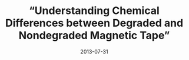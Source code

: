 ---
title: “Understanding Chemical Differences between Degraded and Nondegraded Magnetic Tape”
collection: talks
type: "Oral presentation"
permalink: /talks/2013-07-31-LibraryOfCongress
venue: "Library of Congress Summer Symposium"
date: 2013-07-31
location: "Washington DC, USA"
---